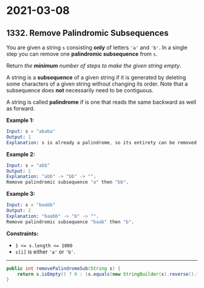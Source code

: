# 2021-03-08

## 1332. Remove Palindromic Subsequences

You are given a string `s` consisting **only** of letters `'a'` and `'b'`. In a single step you can remove one **palindromic subsequence** from `s`.

Return *the **minimum** number of steps to make the given string empty*.

A string is a **subsequence** of a given string if it is generated by deleting some characters of a given string without changing its order. Note that a subsequence does **not** necessarily need to be contiguous.

A string is called **palindrome** if is one that reads the same backward as well as forward.

**Example 1:**

```s
Input: s = "ababa"
Output: 1
Explanation: s is already a palindrome, so its entirety can be removed in a single step.
```

**Example 2:**

```s
Input: s = "abb"
Output: 2
Explanation: "abb" -> "bb" -> "".
Remove palindromic subsequence "a" then "bb".
```

**Example 3:**

```s
Input: s = "baabb"
Output: 2
Explanation: "baabb" -> "b" -> "".
Remove palindromic subsequence "baab" then "b".
```

**Constraints:**

- `1 <= s.length <= 1000`
- `s[i]` is either `'a'` or `'b'`.

---

```java
public int removePalindromeSub(String s) {
    return s.isEmpty() ? 0 : (s.equals(new StringBuilder(s).reverse().toString()) ? 1:2);
}
```
